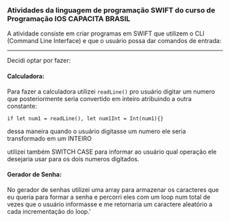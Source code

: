 ### Atividades da linguagem de programação SWIFT do curso de Programação IOS CAPACITA BRASIL

A atividade consiste em criar programas em SWIFT que utilizem o CLI (Command Line Interface) e que o usuário possa dar comandos de entrada:

<hr>

Decidi optar por fazer:
#### Calculadora:
Para fazer a calculadora utilizei `readLine()` pro usuário digitar um numero que posteriormente seria convertido em inteiro atribuindo a outra constante:

`if let num1 = readLine(), let num1Int = Int(num1){}`

dessa maneira quando o usuário digitasse um numero ele seria transformado em um INTEIRO

utilizei também SWITCH CASE para informar ao usuário qual operação ele desejaria usar para os dois numeros digitados.

#### Gerador de Senha:
No gerador de senhas utilizei uma array para armazenar os caracteres que eu queria para formar a senha e percorri eles com um loop num total de vezes que o usuário informasse e me retornaria um caractere aleatório a cada incrementação do loop.'